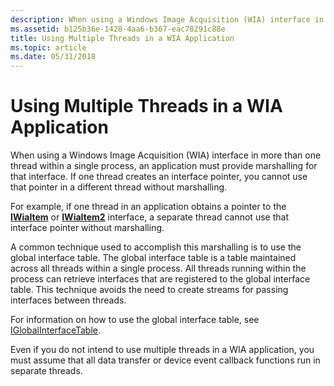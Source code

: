 ```yaml
---
description: When using a Windows Image Acquisition (WIA) interface in more than one thread within a single process, an application must provide marshalling for that interface.
ms.assetid: b125b36e-1428-4aa6-b367-eac78291c88e
title: Using Multiple Threads in a WIA Application
ms.topic: article
ms.date: 05/31/2018
---
```


# Using Multiple Threads in a WIA Application

When using a Windows Image Acquisition (WIA) interface in more than one thread within a single process, an application must provide marshalling for that interface. If one thread creates an interface pointer, you cannot use that pointer in a different thread without marshalling.

For example, if one thread in an application obtains a pointer to the [**IWiaItem**](/windows/desktop/api/wia_xp/nn-wia_xp-iwiaitem) or [**IWiaItem2**](-wia-iwiaitem2.md) interface, a separate thread cannot use that interface pointer without marshalling.

A common technique used to accomplish this marshalling is to use the global interface table. The global interface table is a table maintained across all threads within a single process. All threads running within the process can retrieve interfaces that are registered to the global interface table. This technique avoids the need to create streams for passing interfaces between threads.

For information on how to use the global interface table, see [IGlobalInterfaceTable](/windows/win32/api/objidl/nn-objidl-iglobalinterfacetable).

Even if you do not intend to use multiple threads in a WIA application, you must assume that all data transfer or device event callback functions run in separate threads.

 

 
